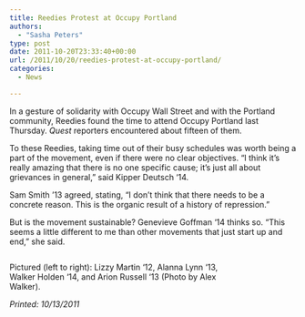 ```yaml
---
title: Reedies Protest at Occupy Portland
authors: 
  - "Sasha Peters"
type: post
date: 2011-10-20T23:33:40+00:00
url: /2011/10/20/reedies-protest-at-occupy-portland/
categories:
  - News

---
```

In a gesture of solidarity with Occupy Wall Street and with the Portland community, Reedies found the time to attend Occupy Portland last Thursday. _Quest_ reporters encountered about fifteen of them.

To these Reedies, taking time out of their busy schedules was worth being a part of the movement, even if there were no clear objectives. “I think it’s really amazing that there is no one specific cause; it’s just all about grievances in general,” said Kipper Deutsch ‘14.

Sam Smith ’13 agreed, stating, “I don’t think that there needs to be a concrete reason. This is the organic result of a history of repression.”

But is the movement sustainable? Genevieve Goffman ‘14 thinks so. “This seems a little different to me than other movements that just start up and end,” she said.

<div id="attachment_913" style="width: 410px" class="wp-caption aligncenter">
  <a href="https://i0.wp.com/www.reedquest.org/wp-content/uploads/2011/10/occupy-pdx-reedies.jpg"><img class="size-full wp-image-913" title="occupy pdx reedies" src="https://i0.wp.com/www.reedquest.org/wp-content/uploads/2011/10/occupy-pdx-reedies.jpg?resize=400%2C352" alt="" data-recalc-dims="1" /></a>
  
  <p class="wp-caption-text">
    Pictured (left to right): Lizzy Martin ‘12, Alanna Lynn ‘13, Walker Holden ‘14, and Arion Russell ‘13 (Photo by Alex Walker).
  </p>
</div>

_Printed: 10/13/2011_

&nbsp;